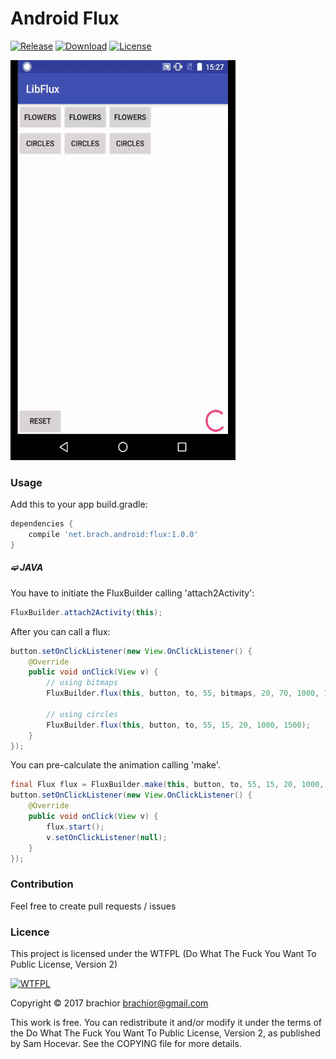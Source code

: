 Android Flux
============

[![Release](https://img.shields.io/badge/latest%20release-1.0.0-green.svg)](https://github.com/brachior/android-flux/releases/tag/v1.0.0)
[![Download](https://api.bintray.com/packages/brachior/android/flux/images/download.svg)](https://bintray.com/brachior/android/flux/_latestVersion)
[![License](http://www.wtfpl.net/wp-content/uploads/2012/12/wtfpl-badge-4.png)](http://www.wtfpl.net/)

![demo](https://raw.githubusercontent.com/brachior/android-flux/master/demo.gif)

### Usage

Add this to your app build.gradle:

```gradle
dependencies {
    compile 'net.brach.android:flux:1.0.0'
}
```

##### ➫ JAVA

You have to initiate the FluxBuilder calling 'attach2Activity':

```java
FluxBuilder.attach2Activity(this);
```

After you can call a flux:

```java
button.setOnClickListener(new View.OnClickListener() {
    @Override
    public void onClick(View v) {
        // using bitmaps
        FluxBuilder.flux(this, button, to, 55, bitmaps, 20, 70, 1000, 1500);

        // using circles
        FluxBuilder.flux(this, button, to, 55, 15, 20, 1000, 1500);
    }
});
```

You can pre-calculate the animation calling 'make'.

```java
final Flux flux = FluxBuilder.make(this, button, to, 55, 15, 20, 1000, 1500);
button.setOnClickListener(new View.OnClickListener() {
    @Override
    public void onClick(View v) {
        flux.start();
        v.setOnClickListener(null);
    }
});
```

### Contribution

Feel free to create pull requests / issues

### Licence

This project is licensed under the WTFPL (Do What The Fuck You Want To Public License, Version 2)

[![WTFPL](http://www.wtfpl.net/wp-content/uploads/2012/12/logo-220x1601.png)](http://www.wtfpl.net/)

Copyright © 2017 brachior [brachior@gmail.com](mailto:brachior@gmail.com)

This work is free. You can redistribute it and/or modify it under the terms of the Do What The Fuck You Want To Public License, Version 2, as published by Sam Hocevar. See the COPYING file for more details.
